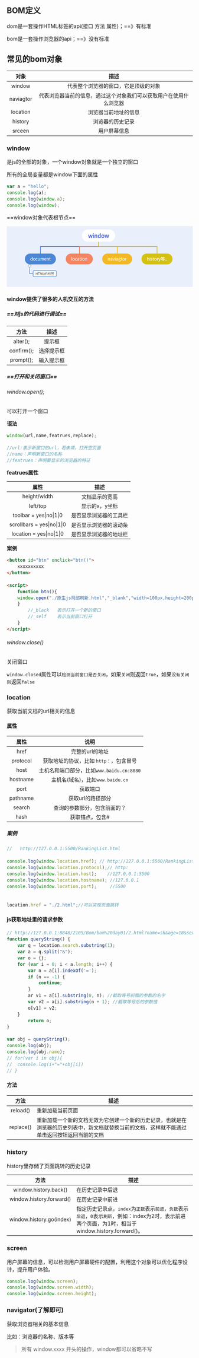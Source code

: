 ## BOM定义

dom是一套操作HTML标签的api(接口	方法	属性)；==》有标准

bom是一套操作浏览器的api；==》没有标准



## 常见的bom对象

|   对象    |                             描述                             |
| :-------: | :----------------------------------------------------------: |
|  window   |             代表整个浏览器的窗口，它是顶级的对象             |
| naviagtor | 代表浏览器当前的信息，通过这个对象我们可以获取用户在使用什么浏览器 |
| location  |                     浏览器当前地址的信息                     |
|  history  |                       浏览器的历史记录                       |
|  srceen   |                         用户屏幕信息                         |

### window

是js的全部的对象，一个window对象就是一个独立的窗口

所有的全局变量都是window下面的属性

```javascript
var a = "hello";
console.log(a);
console.log(window.a);
console.log(window);
```

==window对象代表根节点==

![image-20211223111224001](.\1_.assets\image-20211223111224001.png)

#### window提供了很多的人机交互的方法

##### ==对js的代码进行调试==

|    方法    |    描述    |
| :--------: | :--------: |
|  alter();  |   提示框   |
| confirm(); | 选择提示框 |
| prompt();  | 输入提示框 |

##### ==打开和关闭窗口==

###### window.open();  

可以打开一个窗口

**语法**

```javascript
window(url,name,featrues,replace);

//url:表示新窗口的url，若未填，打开空页面
//name：声明新窗口的名称
//featrues：声明要显示的浏览器的特征
```

**featrues属性**

|            属性            |          描述          |
| :------------------------: | :--------------------: |
|        height/width        |     文档显示的宽高     |
|          left/top          |     显示的x，y坐标     |
|  toolbar = yes\|no\|1\|0   | 是否显示浏览器的工具栏 |
| scrollbars = yes\|no\|1\|0 | 是否显示浏览器的滚动条 |
| location =  yes\|no\|1\|0  | 是否显示浏览器的地址栏 |

**案例**

```html
<button id="btn" onclick="btn()">
	xxxxxxxxxx
</button>
		
<script>
	function btn(){
	window.open("./原生js局部刷新.html","_blank","width=100px,height=200px,top=200px,left=600px")
	}  
        //_black   表示打开一个新的窗口
        //_self    表示当前窗口打开
    }
</script>

```

###### window.close()

关闭窗口

`window.closed`属性可以`检测当前窗口是否关闭`，如果`关闭`则返回`true`，如果`没有关闭则`返回`false`



### location

获取当前文档的url相关的信息

#### 属性

|   属性   |                   说明                    |
| :------: | :---------------------------------------: |
|   href   |              完整的url的地址              |
| protocol | 获取地址的协议，比如  `http：`，包含冒号  |
|   host   | 主机名和端口部分，比如`www.baidu.cn:8080` |
| hostname |     主机名(域名)，比如`www.baidu.cn`      |
|   port   |                 获取端口                  |
| pathname |             获取url的路径部分             |
|  search  |       查询的参数部分，包含前面的？        |
|   hash   |              获取锚点，包含#              |

##### 案例

```javascript
//   http://127.0.0.1:5500/RankingList.html

console.log(window.location.href); // http://127.0.0.1:5500/RankingList.html
console.log(window.location.protocol);// http:
console.log(window.location.host);	  //127.0.0.1:5500
console.log(window.location.hostname); //127.0.0.1
console.log(window.location.port);	   //5500


location.href = "./2.html";//可以实现页面跳转

```

#### js获取地址里的请求参数

```javascript
// http://127.0.0.1:8848/2105/Bom/bom%20day01/2.html?name=sk&age=18&sex=nv
function queryString() {
	var q = location.search.substring(1);
	var a = q.split("&");
	var o = {};
	for (var i = 0; i < a.length; i++) {
		var n = a[i].indexOf('=');
		if (n == -1) {
			continue;
		}
		ar v1 = a[i].substring(0, n); //截取等号前面的参数的名字
		var v2 = a[i].substring(n + 1); //截取等号后的参数值
		o[v1] = v2;
	}
		return o;
}
			
var obj = queryString();
console.log(obj);
console.log(obj.name);
// for(var i in obj){
//  console.log(i+"="+obj[i])
// }
```



#### 方法

|   方法    | 描述                                                         |
| :-------: | ------------------------------------------------------------ |
| reload()  | 重新加载当前页面                                             |
| replace() | 重新加载一个新的文档无效为它创建一个新的历史记录，也就是在浏览器的历史列表中，新文档就替换当前的文档，这样就不能通过单击返回按钮返回当前的文档 |

### history

history里存储了页面跳转的历史记录

|           方法           | 描述                                                         |
| :----------------------: | ------------------------------------------------------------ |
|  window.history.back()   | 在历史记录中后退                                             |
| window.history.forward() | 在历史记录中前进                                             |
| window.history.go(index) | 指定历史记录点，`index`为`正数`表示`前进`，`负数`表示`后退`，`0`表示`刷新`，例如：index为2时，表示前进两个页面，为1时，相当于window.history.forward()。 |

### screen

用户屏幕的信息，可以检测用户屏幕硬件的配置，利用这个对象可以优化程序设计，提升用户体验。

```javascript
console.log(window.screen);
console.log(window.screen.width);
console.log(window.screen.height);
```



### navigator(了解即可)

获取浏览器相关的基本信息

比如：浏览器的名称、版本等





> 所有  window.xxxx   开头的操作，window都可以省略不写
